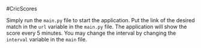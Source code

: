 #CricScores

Simply run the <code>main.py</code> file to start the application. Put the link of the desired match in the <code>url</code> variable in the <code>main.py</code> file. The application will show the score every 5 minutes. You may change the interval by changing the <code>interval</code> variable in the <code>main</code> file.